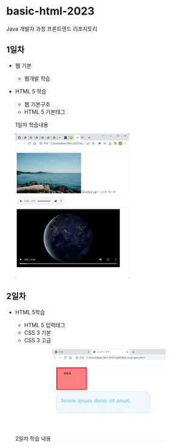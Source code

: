 # basic-html-2023
Java 개발자 과정 프론트앤드 리포지토리

## 1일차
- 웹 기본 
    - 웹개발 학습
- HTML 5 학습  
    - 웹 기본구조
    - HTML 5 기본태그
    
    1일차 학습내용
    <!--![멀티미디어](https://raw.githubusercontent.com/kim333333d/basic-html-2023/main/image/day01.png) 이건 사이즈 조절불가-->
    <img src="https://raw.githubusercontent.com/kim333333d/basic-html-2023/main/image/day01.png" width="300">

## 2일차
- HTML 5학습
    - HTML 5 입력태그
    - CSS 3 기본
    - CSS 3 고급
   
    2일차 학습 내용
    <img src="https://raw.githubusercontent.com/kim333333d/basic-html-2023/main/image/day02.png" width="300">
